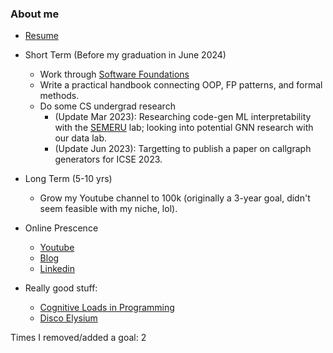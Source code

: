 ### About me

- [Resume](https://blastwind.github.io/resume/)
- Short Term (Before my graduation in June 2024)
  - Work through [Software Foundations](https://softwarefoundations.cis.upenn.edu/lf-current/Basics.html)
  - Write a practical handbook connecting OOP, FP patterns, and formal methods.
  - Do some CS undergrad research
    - (Update Mar 2023): Researching code-gen ML interpretability with the [SEMERU](https://www.cs.wm.edu/semeru/) lab; looking into potential GNN research with our data lab.
    - (Update Jun 2023): Targetting to publish a paper on callgraph generators for ICSE 2023. 


- Long Term (5-10 yrs)
  - Grow my Youtube channel to 100k (originally a 3-year goal, didn't seem feasible with my niche, lol).

- Online Prescence
  - [Youtube](https://www.youtube.com/channel/UCdGYHVptzujcjK67pOnrcGQ)
  - [Blog](https://unfooling.com/)
  - [Linkedin](https://www.linkedin.com/in/andrew-chen-055754129/)


- Really good stuff:
  - [Cognitive Loads in Programming](https://rpeszek.github.io/posts/2022-08-30-code-cognitiveload.html) 
  - [Disco Elysium](https://discoelysium.com/)

Times I removed/added a goal: 2
